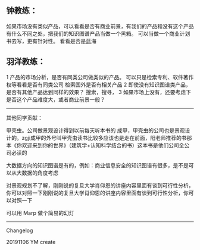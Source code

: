## 钟教练：
如果市场没有类似产品，可以看看是否有商业前景，有我们的产品和没有这个产品有什么不同之处，把我们的知识图谱产品当做一个黑箱。
可以当做一个商业计划书去写，更有针对性。
看看是否是蓝海

## 羽洋教练：
1 产品的市场分析，是否有同类公司做类似的产品。
可以只是检索专利、软件著作权等看看是否有同类公司
检索国外是否有相关产品
2 即使没有知识图谱类产品，是否有其他产品达到同样的效果？
搜索，搜寻，
3 如果市场上没有，还要考虑下是否这个产品难度大，或者商业前景一般？

----
其他同学贡献：

甲壳虫。公司做景观设计得到以前每天听本书的 成甲，甲壳虫的公司也是景观设计的。zgji成甲的外号叫甲壳虫读书比较多应该也是走在前面，阳老师推荐的书那本《你欢迎来到你的世界》（建筑学+认知科学结合的书）这本书是他们公司全公司必读的

大数据方向的知识图谱是有的，例如：商业信息安全的知识图谱有很多，是不是可以从大数据的角度考虑

对景观规划不了解，刚刚说的复旦大学肖仰恩的讲座内容里面有谈到可行性分析，你可以对照一下刚刚说的复旦大学肖仰恩的讲座内容里面有谈到可行性分析，你可以对照一下

可以用 Marp 做个简易的幻灯

---

Changelog

20191106 YM create 
